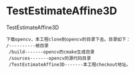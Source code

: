 # TestEstimateAffine3D
TestEstimateAffine3D

```
下载opencv，本工程clone到opencv的目录下去。目录如下：  
/----------根目录  
 /build-------opencv的cmake生成目录  
 /sources-------opencv的源代码目录  
 /TestEstimateAffine3D-------本工程checkout地址。  
 
 
```
